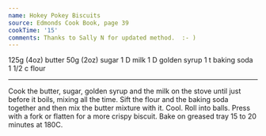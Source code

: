 ```yaml
---
name: Hokey Pokey Biscuits
source: Edmonds Cook Book, page 39
cookTime: '15'
comments: Thanks to Sally N for updated method.  :- )
---
```


125g (4oz) butter
50g (2oz) sugar
1 D milk
1 D golden syrup
1 t baking soda
1 1/2 c flour

---

Cook the butter, sugar, golden syrup and the milk on the stove until just before it boils, mixing all the time. Sift the flour and the baking soda together and then mix the butter mixture with it.  Cool.  Roll into balls.  Press with a fork or flatten for a more crispy biscuit.  Bake on greased tray 15 to 20 minutes at 180C.

